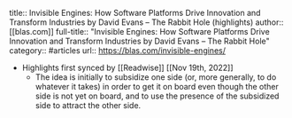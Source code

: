 title:: Invisible Engines: How Software Platforms Drive Innovation and Transform Industries by David Evans – The Rabbit Hole (highlights)
author:: [[blas.com]]
full-title:: "Invisible Engines: How Software Platforms Drive Innovation and Transform Industries by David Evans – The Rabbit Hole"
category:: #articles
url:: https://blas.com/invisible-engines/

- Highlights first synced by [[Readwise]] [[Nov 19th, 2022]]
	- The idea is initially to subsidize one side (or, more generally, to do whatever it takes) in order to get it on board even though the other side is not yet on board, and to use the presence of the subsidized side to attract the other side.